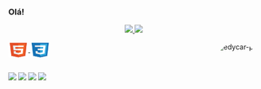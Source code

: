 ### Olá!

<div align="center">
  <a href="https://github.com/EdyCarlossouza">
  <img height="180em" src="https://github-readme-stats.vercel.app/api?username=EdyCarlossouza&show_icons=true&theme=default&include_all_commits=true&count_private=true"/>
  <img height="180em" src="https://github-readme-stats.vercel.app/api/top-langs/?username=EdyCarlossouza&layout=compact&langs_count=7&theme=default"/>
</div>
  <div style="display: inline_block"><br>
  <img align="center" alt="Rafa-HTML" height="30" width="40" src="https://raw.githubusercontent.com/devicons/devicon/master/icons/html5/html5-original.svg">
  <img align="center" alt="Rafa-CSS" height="30" width="40" src="https://raw.githubusercontent.com/devicons/devicon/master/icons/css3/css3-original.svg">
    <a href="https://picasion.com/"><img align="right" src="https://i.picasion.com/pic92/95a1dae11cbbea6407f8c9117b64a57b.gif" height="150" style="border-radius:50px;" alt="edycar-pic" /></a>
</div>
  
  ##
  
  <div>
  <a href="https://www.instagram.com/dycarlos_ss/?hl=pt-br" target="_blank"><img src="https://img.shields.io/badge/-Instagram-%23E4405F?style=for-the-badge&logo=instagram&logoColor=white" target="_blank"></a>
 <a href="#" target="_blank"><img src="https://img.shields.io/badge/Discord-7289DA?style=for-the-badge&logo=discord&logoColor=white" target="_blank"></a> 
  <a href = "#"><img src="https://img.shields.io/badge/-Gmail-%23333?style=for-the-badge&logo=gmail&logoColor=white" target="_blank"></a>
  <a href="#" target="_blank"><img src="https://img.shields.io/badge/-LinkedIn-%230077B5?style=for-the-badge&logo=linkedin&logoColor=white" target="_blank"></a> 
  </div>
